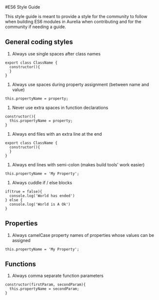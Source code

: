 #ES6 Style Guide

This style guide is meant to provide a style for the community to follow when building ES6 modules in Aurelia when contributing and for the community if needing a guide.

## General coding styles

1. Always use single spaces after class names
```
export class ClassName {
  constructor(){
  }
}
```

1. Always use spaces during property assignment (between name and value)
```
this.propertyName = property;
```

1. Never use extra spaces in function declarations
```
constructor(){
  this.propertyName = property;
}
```

1. Always end files with an extra line at the end
```
export class ClassName {
  constructor(){
  }
}
```

1. Always end lines with semi-colon (makes build tools' work easier)
```
this.propertyName = 'My Property';
```

1. Always cuddle if / else blocks
```
if(true = false){
  console.log('World has ended')
} else {
  console.log('World is A Ok')
}
```

## Properties

1. Always camelCase property names of properties whose values can be assigned
```
this.propertyName = 'My Property';
```


## Functions

1. Always comma separate function parameters
```
constructor(firstParam, secondParam){
  this.propertyName = secondParam;
}
```
